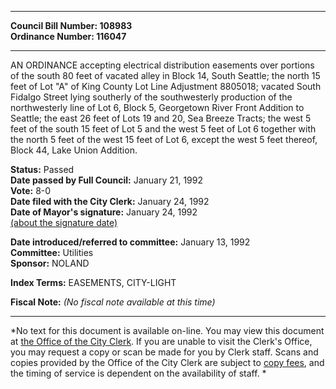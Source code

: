 * * * * *  
  
**Council Bill Number: [](#h0)[](#h2)108983**   
**Ordinance Number: 116047**  
  
* * * * *  
  
AN ORDINANCE accepting electrical distribution easements over portions of the south 80 feet of vacated alley in Block 14, South Seattle; the north 15 feet of Lot "A" of King County Lot Line Adjustment 8805018; vacated South Fidalgo Street lying southerly of the southwesterly production of the northwesterly line of Lot 6, Block 5, Georgetown River Front Addition to Seattle; the east 26 feet of Lots 19 and 20, Sea Breeze Tracts; the west 5 feet of the south 15 feet of Lot 5 and the west 5 feet of Lot 6 together with the north 5 feet of the west 15 feet of Lot 6, except the west 5 feet thereof, Block 44, Lake Union Addition.  
  
**Status:** Passed   
**Date passed by Full Council:** January 21, 1992   
**Vote:** 8-0   
**Date filed with the City Clerk:** January 24, 1992   
**Date of Mayor's signature:** January 24, 1992   
[(about the signature date)](/~public/approvaldate.htm)   
  
  
**Date introduced/referred to committee:** January 13, 1992   
**Committee:** Utilities   
**Sponsor:** NOLAND   
  
**Index Terms:** EASEMENTS, CITY-LIGHT  
  
**Fiscal Note:** *(No fiscal note available at this time)*  
  
* * * * *  
  
*No text for this document is available on-line. You may view this document at [the Office of the City Clerk](http://www.seattle.gov/leg/clerk/contactUs.htm). If you are unable to visit the Clerk's Office, you may request a copy or scan be made for you by Clerk staff. Scans and copies provided by the Office of the City Clerk are subject to [copy fees](http://clerk.seattle.gov/~public/clerkfees.htm), and the timing of service is dependent on the availability of staff. *  
  
  
